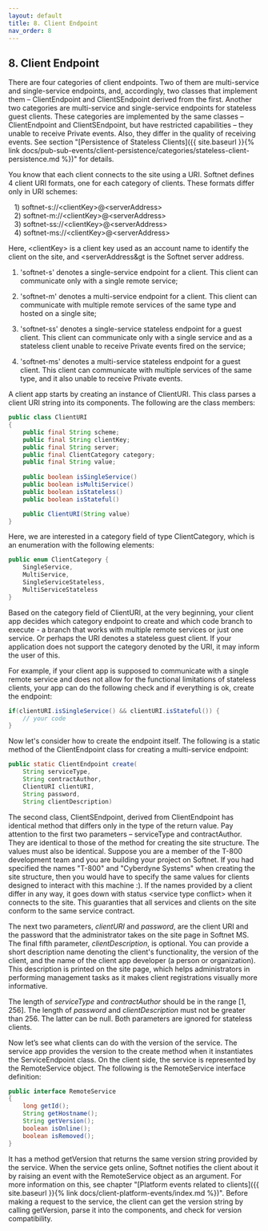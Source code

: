 ```yaml
---
layout: default
title: 8. Client Endpoint
nav_order: 8
---
```


## 8. Client Endpoint

There are four categories of client endpoints. Two of them are multi-service and single-service endpoints, and, accordingly, two classes that implement them – <span class="datatype">ClientEndpoint</span> and <span class="datatype">ClientSEndpoint</span> derived from the first. Another two categories are multi-service and single-service endpoints for stateless guest clients. These categories are implemented by the same classes – <span class="datatype">ClientEndpoint</span> and <span class="datatype">ClientSEndpoint</span>, but have restricted capabilities – they unable to receive Private events. Also, they differ in the quality of receiving events. See section "[Persistence of Stateless Clients]({{ site.baseurl }}{% link docs/pub-sub-events/client-persistence/categories/stateless-client-persistence.md %})" for details.  

You know that each client connects to the site using a URI. Softnet defines 4 client URI formats, one for each category of clients. These formats differ only in URI schemes:  

 &nbsp;&nbsp; 1) softnet-s://&lt;clientKey&gt;@&lt;serverAddress&gt;  
 &nbsp;&nbsp; 2) softnet-m://&lt;clientKey&gt;@&lt;serverAddress&gt;  
 &nbsp;&nbsp; 3) softnet-ss://&lt;clientKey&gt;@&lt;serverAddress&gt;  
 &nbsp;&nbsp; 4) softnet-ms://&lt;clientKey&gt;@&lt;serverAddress&gt;  

Here, &lt;clientKey&gt; is a client key used as an account name to identify the client on the site,  and &lt;serverAddress&gt is the Softnet server address.  

1) 'softnet-s' denotes a single-service endpoint for a client. This client can communicate only with a single remote service;  

2) 'softnet-m' denotes a multi-service endpoint for a client. This client can communicate with multiple remote services of the same type and hosted on a single site;  

3) 'softnet-ss' denotes a single-service stateless endpoint for a guest client. This client can communicate only with a single service and as a stateless client unable to receive Private events fired on the service;  

4) 'softnet-ms' denotes a multi-service stateless endpoint for a guest client. This client can communicate with multiple services of the same type, and it also unable to receive Private events.  

A client app starts by creating an instance of <span class="datatype">ClientURI</span>. This class parses a client URI string into its components. The following are the class members:
```java
public class ClientURI
{
	public final String scheme;
	public final String clientKey;
	public final String server;
	public final ClientCategory category;
	public final String value;
	
	public boolean isSingleService()
	public boolean isMultiService()
	public boolean isStateless() 
	public boolean isStateful() 

	public ClientURI(String value)
}
```
Here, we are interested in a category field of type <span class="datatype">ClientCategory</span>, which is an enumeration with the following elements:
```java
public enum ClientCategory {
	SingleService,
	MultiService,
	SingleServiceStateless,
	MultiServiceStateless
}
```
Based on the category field of <span class="datatype">ClientURI</span>, at the very beginning, your client app decides which category endpoint to create and which code branch to execute - a branch that works with multiple remote services or just one service. Or perhaps the URI denotes a stateless guest client. If your application does not support the category denoted by the URI, it may inform the user of this.  

For example, if your client app is supposed to communicate with a single remote service and does not allow for the functional limitations of stateless clients, your app can do the following check and if everything is ok, create the endpoint:
```java
if(clientURI.isSingleService() && clientURI.isStateful()) {
    // your code
}
```
Now let's consider how to create the endpoint itself. The following is a static method of the <span class="datatype">ClientEndpoint</span> class for creating a multi-service endpoint:
```java
public static ClientEndpoint create(
    String serviceType,
    String contractAuthor,
    ClientURI clientURI,
    String password,
    String clientDescription)
```
The second class, <span class="datatype">ClientSEndpoint</span>, derived from <span class="datatype">ClientEndpoint</span> has identical method that differs only in the type of the return value. Pay attention to the first two parameters – serviceType and contractAuthor. They are identical to those of the method for creating the site structure. The values must also be identical. Suppose you are a member of the T-800 development team and you are building your project on Softnet. If you had specified the names "T-800" and "Cyberdyne Systems" when creating the site structure, then you would have to specify the same values for clients designed to interact with this machine :). If the names provided by a client differ in any way, it goes down with status &lt;<span class="text-error">service type conflict</span>&gt; when it connects to the site. This guaranties that all services and clients on the site conform to the same service contract.  

The next two parameters, *clientURI* and *password*, are the client URI and the password that the administrator takes on the site page in Softnet MS.
The final fifth parameter, *clientDescription*, is optional. You can provide a short description name denoting the client's functionality, the version of the client, and the name of the client app developer (a person or organization). This description is printed on the site page, which helps administrators in performing management tasks as it makes client registrations visually more informative.  

The length of *serviceType* and *contractAuthor* should be in the range [1, 256]. The length of *password* and *clientDescription* must not be greater than 256. The latter can be null. Both parameters are ignored for stateless clients.  

Now let’s see what clients can do with the version of the service. The service app provides the version to the create method when it instantiates the <span class="datatype">ServiceEndpoint</span> class. On the client side, the service is represented by the <span class="datatype">RemoteService</span> object. The following is the <span class="datatype">RemoteService</span> interface definition:
```java
public interface RemoteService
{
	long getId();
	String getHostname();
	String getVersion();
	boolean isOnline();
	boolean isRemoved();
}
```
It has a method <span class="method">getVersion</span> that returns the same version string provided by the service. When the service gets online, Softnet notifies the client about it by raising an event with the <span class="datatype">RemoteService</span> object as an argument. For more information on this, see chapter "[Platform events related to clients]({{ site.baseurl }}{% link docs/client-platform-events/index.md %})". Before making a request to the service, the client can get the version string by calling <span class="method">getVersion</span>, parse it into the components, and check for version compatibility.

